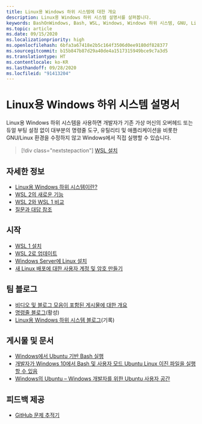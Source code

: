 ```yaml
---
title: Linux용 Windows 하위 시스템에 대한 개요
description: Linux용 Windows 하위 시스템 설명서를 살펴봅니다.
keywords: BashOnWindows, Bash, WSL, Windows, Windows 하위 시스템, GNU, Linux
ms.topic: article
ms.date: 09/15/2020
ms.localizationpriority: high
ms.openlocfilehash: 6bfa3a67418e2b5c164f3506d0ee9180df828377
ms.sourcegitcommit: b15b847b87d29a40de4a1517315949bce9c7a3d5
ms.translationtype: HT
ms.contentlocale: ko-KR
ms.lasthandoff: 09/28/2020
ms.locfileid: "91413204"
---
```

# <a name="windows-subsystem-for-linux-documentation"></a>Linux용 Windows 하위 시스템 설명서

Linux용 Windows 하위 시스템을 사용하면 개발자가 기존 가상 머신의 오버헤드 또는 듀얼 부팅 설정 없이 대부분의 명령줄 도구, 유틸리티 및 애플리케이션을 비롯한 GNU/Linux 환경을 수정하지 않고 Windows에서 직접 실행할 수 있습니다.

> [!div class="nextstepaction"]
> [WSL 설치](install-win10.md)

## <a name="learn-more"></a>자세한 정보

* [Linux용 Windows 하위 시스템이란?](about.md)
* [WSL 2의 새로운 기능](compare-versions.md#whats-new-in-wsl-2)
* [WSL 2와 WSL 1 비교](compare-versions.md)
* [질문과 대답 참조](faq.md)

## <a name="get-started"></a>시작

* [WSL 1 설치](install-win10.md)
* [WSL 2로 업데이트](install-win10.md#step-2---update-to-wsl-2)
* [Windows Server에 Linux 설치](install-on-server.md)
* [새 Linux 배포에 대한 사용자 계정 및 암호 만들기](user-support.md)

## <a name="team-blogs"></a>팀 블로그

* [비디오 및 블로그 모음이 포함된 게시물에 대한 개요](https://blogs.msdn.microsoft.com/commandline/learn-about-windows-console-and-windows-subsystem-for-linux-wsl/)
* [명령줄 블로그](https://blogs.msdn.microsoft.com/commandline/)(활성)
* [Linux용 Windows 하위 시스템 블로그](/archive/blogs/wsl/)(기록)

## <a name="posts-and-articles"></a>게시물 및 문서

* [Windows에서 Ubuntu 기반 Bash 실행](https://blogs.windows.com/buildingapps/2016/03/30/run-bash-on-ubuntu-on-windows/)
* [개발자가 Windows 10에서 Bash 및 사용자 모드 Ubuntu Linux 이진 파일을 실행할 수 있음](https://www.hanselman.com/blog/DevelopersCanRunBashShellAndUsermodeUbuntuLinuxBinariesOnWindows10.aspx)
* [Windows의 Ubuntu – Windows 개발자를 위한 Ubuntu 사용자 공간](https://insights.ubuntu.com/2016/03/30/ubuntu-on-windows-the-ubuntu-userspace-for-windows-developers/)

## <a name="provide-feedback"></a>피드백 제공

* [GitHub 문제 추적기](https://github.com/Microsoft/BashOnWindows/issues)
